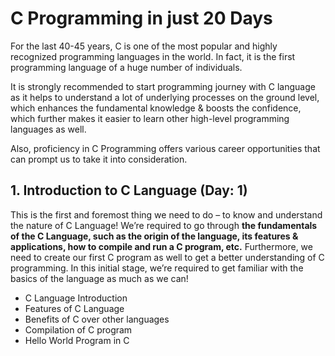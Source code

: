 # C Programming in just 20 Days

For the last 40-45 years, C is one of the most popular and highly recognized programming languages in the world. In fact, it is the first programming language of a huge number of individuals.

It is strongly recommended to start programming journey with C language as it helps to understand a lot of underlying processes on the ground level, which enhances the fundamental knowledge & boosts the confidence, which further makes it easier to learn other high-level programming languages as well.

Also, proficiency in C Programming offers various career opportunities that can prompt us to take it into consideration.

## 1. Introduction to C Language (Day: 1)

This is the first and foremost thing we need to do – to know and understand the nature of C Language! We’re required to go through **the fundamentals of the C Language, such as the origin of the language, its features & applications, how to compile and run a C program, etc.** Furthermore, we need to create our first C program as well to get a better understanding of C programming. In this initial stage, we’re required to get familiar with the basics of the language as much as we can!

- C Language Introduction
- Features of C Language
- Benefits of C over other languages
- Compilation of C program
- Hello World Program in C


